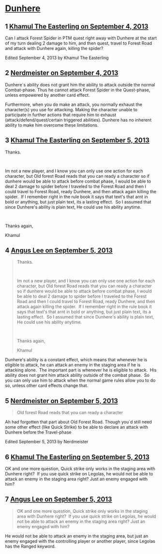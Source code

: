 # [Dunhere](https://community.fantasyflightgames.com/topic/89782-dunhere/)

## 1 [Khamul The Easterling on September 4, 2013](https://community.fantasyflightgames.com/topic/89782-dunhere/?do=findComment&comment=857511)

Can I attack Forest Spider in PTM quest right away with Dunhere at the start of my turn dealing 2 damage to him, and then quest, travel to Forest Road and attack with Dunhere again, killing the spider?

Edited September 4, 2013 by Khamul The Easterling

## 2 [Nerdmeister on September 4, 2013](https://community.fantasyflightgames.com/topic/89782-dunhere/?do=findComment&comment=857542)

Dunhere´s ability does not grant him the ability to attack outside the normal Combat-phase. Thus he cannot attack Forest Spider in the Quest-phase, unless empowered by another card effect.

Furthermore, when you do make an attack, you normally exhaust the character(s) you use for attacking. Making the character unable to participate in further actions that require him to exhaust (attack/defend/quest/certain triggered abilities). Dunhere has no inherent ability to make him overcome these limitations.

## 3 [Khamul The Easterling on September 5, 2013](https://community.fantasyflightgames.com/topic/89782-dunhere/?do=findComment&comment=857962)

Thanks.

 

Im not a new player, and I know you can only use one action for each character, but Old forest Road reads that you can ready a character so if dunhere would be able to attack before combat phase, I would be able to deal 2 damage to spider before I traveled to the Forest Road and then I could travel to Forest Road, ready Dunhere, and then attack again killing the spider.  If I remember right in the rule book it says that text's that arnt in bold or anything, but just plain text, its a lasting effect.  So I assumed that since Dunhere's ability is plain text, He could use his ability anytime.

 

Thanks again,

Khamul

## 4 [Angus Lee on September 5, 2013](https://community.fantasyflightgames.com/topic/89782-dunhere/?do=findComment&comment=857998)

> Thanks.
> 
>  
> 
> Im not a new player, and I know you can only use one action for each character, but Old forest Road reads that you can ready a character so if dunhere would be able to attack before combat phase, I would be able to deal 2 damage to spider before I traveled to the Forest Road and then I could travel to Forest Road, ready Dunhere, and then attack again killing the spider.  If I remember right in the rule book it says that text's that arnt in bold or anything, but just plain text, its a lasting effect.  So I assumed that since Dunhere's ability is plain text, He could use his ability anytime.
> 
>  
> 
> Thanks again,
> 
> Khamul

Dunhere's ability is a constant effect, which means that whenever he is eligible to attack, he can attack an enemy in the staging area if he is attacking alone.  The important part is whenever he is eligible to attack.  His ability does not grant him attack ability outside of the combat phase.  So you can only use him to attack when the normal game rules allow you to do so, unless other card effects change that.

## 5 [Nerdmeister on September 5, 2013](https://community.fantasyflightgames.com/topic/89782-dunhere/?do=findComment&comment=858123)

> Old forest Road reads that you can ready a character

Ah had forgotten that part about Old Forest Road. Though you´d still need some other effect (like Quick Strike) to be able to declare an attack with Dunhere before the Travel-phase

Edited September 5, 2013 by Nerdmeister

## 6 [Khamul The Easterling on September 5, 2013](https://community.fantasyflightgames.com/topic/89782-dunhere/?do=findComment&comment=858310)

OK and one more question, Quick strike only works in the staging area with Dunhere right?  If you use quick strike on Legolas, he would not be able to attack an enemy in the staging area right? Just an enemy engaged with him?

## 7 [Angus Lee on September 5, 2013](https://community.fantasyflightgames.com/topic/89782-dunhere/?do=findComment&comment=858335)

> OK and one more question, Quick strike only works in the staging area with Dunhere right?  If you use quick strike on Legolas, he would not be able to attack an enemy in the staging area right? Just an enemy engaged with him?

He would not be able to attack an enemy in the staging area, but just an enemy engaged with the controlling player or another player, since Legolas has the Ranged keyword.

